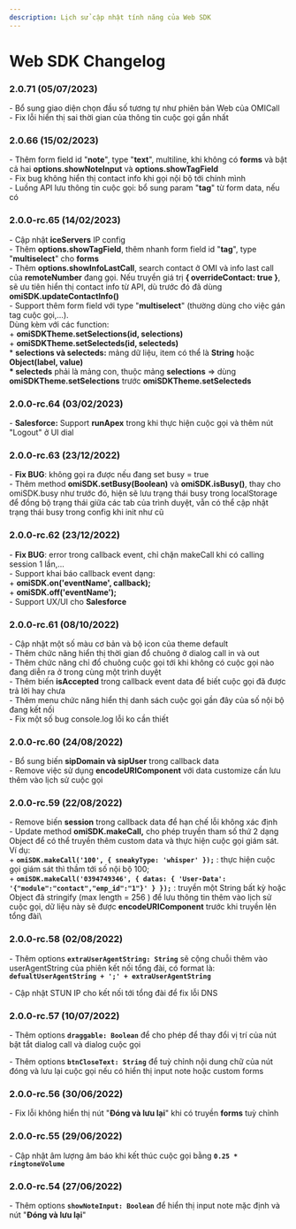 ```yaml
---
description: Lịch sử cập nhật tính năng của Web SDK
---
```


# Web SDK Changelog

### 2.0.71 (05/07/2023)

\- Bổ sung giao diện chọn đầu số tương tự như phiên bản Web của OMICall\
\- Fix lỗi hiển thị sai thời gian của thông tin cuộc gọi gần nhất



### 2.0.66 (15/02/2023)

\- Thêm form field id "**note**", type "**text**", multiline, khi không có **forms** và bật cả hai **options.showNoteInput** và **options.showTagField**\
\- Fix bug không hiển thị contact info khi gọi nội bộ tới chính mình\
\- Luồng API lưu thông tin cuộc gọi: bổ sung param "**tag**" từ form data, nếu có



### 2.0.0-rc.65 (14/02/2023)

\- Cập nhật **iceServers** IP config\
\- Thêm **options.showTagField**, thêm nhanh form field id "**tag**", type "**multiselect**" cho **forms**\
\- Thêm **options.showInfoLastCall**, search contact ở OMI và info last call của **remoteNumber** đang gọi. Nếu truyền giá trị **{ overrideContact: true }**, sẽ ưu tiên hiển thị contact info từ API, dù trước đó đã dùng **omiSDK.updateContactInfo()**\
\- Support thêm form field với type "**multiselect**" (thường dùng cho việc gán tag cuộc gọi,...).\
&#x20; Dùng kèm với các function:\
&#x20;  \+ **omiSDKTheme.setSelections(id, selections)**\
&#x20;  \+ **omiSDKTheme.setSelecteds(id, selecteds)**\
&#x20;   \* **selections và selecteds:** mảng dữ liệu, item có thể là **String** hoặc **Object(label, value)**\
&#x20;   **\* selecteds** phải là mảng con, thuộc mảng **selections** => dùng **omiSDKTheme.setSelections** trước **omiSDKTheme.setSelecteds**



### 2.0.0-rc.64 (03/02/2023)

\- **Salesforce:** Support **runApex** trong khi thực hiện cuộc gọi và thêm nút "Logout" ở UI dial



### 2.0.0-rc.63 (23/12/2022)

\- **Fix BUG**: không gọi ra được nếu đang set busy = true\
\- Thêm method **omiSDK.setBusy(Boolean)** và **omiSDK.isBusy()**, thay cho omiSDK.busy như trước đó, hiện sẽ lưu trạng thái busy trong localStorage để đồng bộ trạng thái giữa các tab của trình duyệt, vẫn có thể cập nhật trạng thái busy trong config khi init như cũ



### 2.0.0-rc.62 (23/12/2022)

\- **Fix BUG**: error trong callback event, chỉ chặn makeCall khi có calling session 1 lần,...\
\- Support khai báo callback event dạng:\
&#x20; \+ **omiSDK.on('eventName', callback);**\
&#x20; \+ **omiSDK.off('eventName');**\
\- Support UX/UI cho **Salesforce**



### 2.0.0-rc.61 (08/10/2022)

\- Cập nhật một số màu cơ bản và bộ icon của theme default\
\- Thêm chức năng hiển thị thời gian đổ chuông ở dialog call in và out\
\- Thêm chức năng chỉ đổ chuông cuộc gọi tới khi không có cuộc gọi nào đang diễn ra ở trong cùng một trình duyệt\
\- Thêm biến **isAccepted** trong callback event data để biết cuộc gọi đã được trả lời hay chưa\
\- Thêm menu chức năng hiển thị danh sách cuộc gọi gần đây của số nội bộ đang kết nối\
\- Fix một số bug console.log lỗi ko cần thiết



### 2.0.0-rc.60 (24/08/2022)

\- Bổ sung biến **sipDomain và sipUser** trong callback data\
\- Remove việc sử dụng **encodeURIComponent** với data customize cần lưu thêm vào lịch sử cuộc gọi



### 2.0.0-rc.59 (22/08/2022)

\- Remove biến **session** trong callback data để hạn chế lỗi không xác định\
\- Update method **omiSDK.makeCall,** cho phép truyền tham số thứ 2 dạng Object để có thể truyền thêm custom data và thực hiện cuộc gọi giám sát.\
&#x20;Ví dụ: \
&#x20;\+ **`omiSDK.makeCall('100', { sneakyType: 'whisper' });`** : thực hiện cuộc gọi giám sát thì thầm tới số nội bộ 100;\
&#x20;\+ **`omiSDK.makeCall('0394749346', { datas: { 'User-Data': '{"module":"contact","emp_id":"1"}' } });`** : truyền một String bất kỳ hoặc Object đã stringify (max length = 256 ) để lưu thông tin thêm vào lịch sử cuộc gọi, dữ liệu này sẽ được **encodeURIComponent** trước khi truyền lên tổng đài\


### 2.0.0-rc.58 (02/08/2022)

\- Thêm options **`extraUserAgentString: String`** sẽ cộng chuỗi thêm vào userAgentString của phiên kết nối tổng đài, có format là: \
**`defualtUserAgentString + ';' + extraUserAgentString`**

\- Cập nhật STUN IP cho kết nối tới tổng đài để fix lỗi DNS



### 2.0.0-rc.57 (10/07/2022)

\- Thêm options **`draggable: Boolean`** để cho phép để thay đổi vị trí của nút bật tắt dialog call và dialog cuộc gọi

\- Thêm options **`btnCloseText: String`** để tuỳ chỉnh nội dung chữ của nút đóng và lưu lại cuộc gọi nếu có hiển thị input note hoặc custom forms



### 2.0.0-rc.56 (30/06/2022)

\- Fix lỗi không hiển thị nút "**Đóng và lưu lại**" khi có truyền **forms** tuỳ chỉnh



### 2.0.0-rc.55 (29/06/2022)

\- Cập nhật âm lượng âm báo khi kết thúc cuộc gọi bằng **`0.25 * ringtoneVolume`**



### 2.0.0-rc.54 (27/06/2022)

\- Thêm options **`showNoteInput: Boolean`** để hiển thị input note mặc định và nút "**Đóng và lưu lại**"

